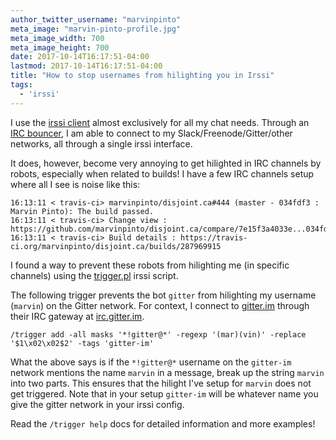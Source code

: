 ```yaml
---
author_twitter_username: "marvinpinto"
meta_image: "marvin-pinto-profile.jpg"
meta_image_width: 700
meta_image_height: 700
date: 2017-10-14T16:17:51-04:00
lastmod: 2017-10-14T16:17:51-04:00
title: "How to stop usernames from hilighting you in Irssi"
tags:
  - 'irssi'
---
```


I use the [irssi client][irssi] almost exclusively for all my chat needs.
Through an [IRC bouncer][znc], I am able to connect to my
Slack/Freenode/Gitter/other networks, all through a single irssi interface.

It does, however, become very annoying to get hilighted in IRC channels by
robots, especially when related to builds! I have a few IRC channels setup
where all I see is noise like this:
``` text
16:13:11 < travis-ci> marvinpinto/disjoint.ca#444 (master - 034fdf3 : Marvin Pinto): The build passed.
16:13:11 < travis-ci> Change view : https://github.com/marvinpinto/disjoint.ca/compare/7e15f3a4033e...034fdf317336
16:13:11 < travis-ci> Build details : https://travis-ci.org/marvinpinto/disjoint.ca/builds/287969915
```

I found a way to prevent these robots from hilighting me (in specific channels)
using the [trigger.pl][trigger.pl] irssi script.

The following trigger prevents the bot `gitter` from hilighting my username
(`marvin`) on the Gitter network. For context, I connect to
[gitter.im][gitter.im] through their IRC gateway at
[irc.gitter.im][irc.gitter.im].
``` text
/trigger add -all masks '*!gitter@*' -regexp '(mar)(vin)' -replace '$1\x02\x02$2' -tags 'gitter-im'
```

What the above says is if the `*!gitter@*` username on the `gitter-im` network
mentions the name `marvin` in a message, break up the string `marvin` into two
parts. This ensures that the hilight I've setup for `marvin` does not get
triggered. Note that in your setup `gitter-im` will be whatever name you give
the gitter network in your irssi config.

Read the `/trigger help` docs for detailed information and more examples!

[gitter.im]: https://gitter.im
[irc.gitter.im]: https://irc.gitter.im
[irssi]: https://irssi.org
[znc]: https://znc.in
[trigger.pl]: https://github.com/irssi/scripts.irssi.org/blob/master/scripts/trigger.pl
